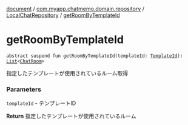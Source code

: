 [document](../../index.md) / [com.myapp.chatmemo.domain.repository](../index.md) / [LocalChatRepository](index.md) / [getRoomByTemplateId](./get-room-by-template-id.md)

# getRoomByTemplateId

`abstract suspend fun getRoomByTemplateId(templateId: `[`TemplateId`](../../com.myapp.chatmemo.domain.model.value/-template-id/index.md)`): `[`List`](https://kotlinlang.org/api/latest/jvm/stdlib/kotlin.collections/-list/index.html)`<`[`ChatRoom`](../../com.myapp.chatmemo.domain.model.entity/-chat-room/index.md)`>`

指定したテンプレートが使用されているルーム取得

### Parameters

`templateId` - テンプレートID

**Return**
指定したテンプレートが使用されているルーム

